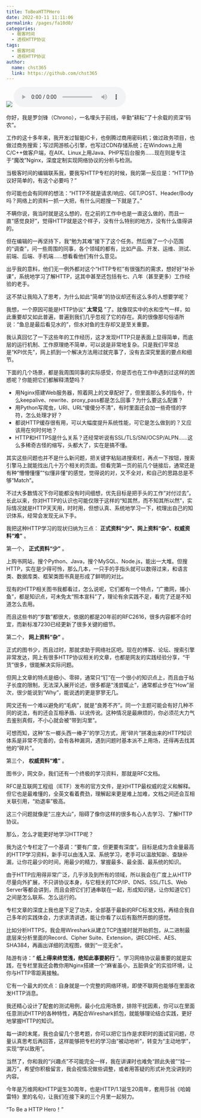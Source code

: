 ```yaml
---
title: ToBeaHTTPHero
date: 2022-03-11 11:11:06
permalink: /pages/fa10d0/
categories: 
  - 极客时间
  - 透视HTTP协议
tags: 
  - 极客时间
  - 透视HTTP协议
author: 
  name: chst365
  link: https://github.com/chst365
---
```

![](https://cdn.jsdelivr.net/gh/chst365/bolgImgs/imgs/topImgs/105.jpg)
<audio title="开篇词.ToBeaHTTPHero" src="https://static001.geekbang.org/resource/audio/24/7f/243a3f2cac4406a379a8030f9e2e897f.mp3" controls="controls"></audio> 


你好，我是罗剑锋（Chrono），一名埋头于前线，辛勤“耕耘”了十余载的资深“码农”。

工作的这十多年来，我开发过智能IC卡，也倒腾过商用密码机；做过政务项目，也做过商务搜索；写过网游核心引擎，也写过CDN存储系统；在Windows上用C/C++做客户端，在AIX、Linux上用Java、PHP写后台服务……现在则是专注于“魔改”Nginx，深度定制实现网络协议的分析与检测。

当极客时间的编辑联系我，要我写HTTP专栏的时候，我的第一反应是：“HTTP协议好简单的，有这个必要吗？”

你可能也会有同样的想法：“HTTP不就是请求/响应、GET/POST、Header/Body吗？网络上的资料一抓一大把，有什么问题搜一下就是了。”

不瞒你说，我当时就是这么想的，在之前的工作中也是一直这么做的，而且一直“感觉良好”，觉得HTTP就是这个样子，没有什么特别的地方，没有什么值得讲的。

但在编辑的一再坚持下，我“勉为其难”接下了这个任务。然后做了一个小范围的“调查”，问一些周围的同事，各个领域的都有，比如产品、开发、运维、测试、前端、后端、手机端……想看看他们有什么意见。

出乎我的意料，他们无一例外都对这个“HTTP专栏”有很强烈的需求，想好好“补补课”，系统地学习了解HTTP，这其中甚至还包括有七、八年（甚至更多）工作经验的老手。

这不禁让我陷入了思考，为什么如此“简单”的协议却还有这么多的人想要学呢？

我想，一个原因可能是HTTP协议“ **太常见**
”了。就像现实中的水和空气一样，如此重要却又如此普遍，普遍到我们几乎忽视了它的存在。真的很像那句俗语所说：“鱼总是最后看见水的”，但水对鱼的生存却又是至关重要。

我认真回忆了一下这些年的工作经历，这才发现HTTP只是表面上显得简单，而底层的运行机制、工作原理绝不简单，可以说是非常地复杂。只是我们平常总是“KPI优先”，网上抓到一个解决方法用过就完事了，没有去深究里面的要点和细节。

下面的几个场景，都是我周围同事的实际感受，你是否也在工作中遇到过这样的困惑呢？你能把它们都解释清楚吗？

  * 用Nginx搭建Web服务器，照着网上的文章配好了，但里面那么多的指令，什么keepalive、rewrite、proxy_pass都是怎么回事？为什么要这么配置？
  * 用Python写爬虫，URI、URL“傻傻分不清”，有时里面还会加一些奇怪的字符，怎么处理才好？
  * 都说HTTP缓存很有用，可以大幅度提升系统性能，可它是怎么做到的？又应该用在何时何地？
  * HTTP和HTTPS是什么关系？还经常听说有SSL/TLS/SNI/OCSP/ALPN……这么多稀奇古怪的缩写，头都大了，实在是搞不懂。

其实这些问题也并不是什么新问题，把关键字粘贴进搜索栏，再点一下按钮，搜索引擎马上就能找出几十万个相关的页面。但看完第一页的前几个链接后，通常还是有种“懵懵懂懂”“似懂非懂”的感觉，觉得说的对，又不全对，和自己的思路总是不够“Match”。

不过大多数情况下你可能都没有时间细想，优先目标是把手头的工作“对付过去”。长此以来，你对HTTP的认识也可能仅限于这样的“知其然，而不知其所以然”，实际情况就是HTTP天天用，时时用，但想认真、系统地学习一下，梳理出自己的知识体系，经常会发现无从下手。

我把这种HTTP学习的现状归纳为三点： **正式资料“少”、网上资料“杂”、权威资料“难”** 。

第一个， **正式资料“少”** 。

上购书网站，搜个Python、Java，搜个MySQL、Node.js，能出一大堆。但搜HTTP，实在是少得可怜，那么几本，一只手的手指头就可以数得过来，和语言类、数据库类、框架类图书真是形成了鲜明的对比。

现有的HTTP相关图书我都看过，怎么说呢，它们都有一个特点，“广撒网，捕小鱼”，都是知识点，可未免太“照本宣科”了，理论有余实践不足，看完了还是不知道怎么去用。

而且这些书的“岁数”都很大，依据的都是20年前的RFC2616，很多内容都不合时宜，而新标准7230已经更新了很多关键的细节。

第二个， **网上资料“杂”** 。

正式的图书少，而且过时，那就求助于网络社区吧。现在的博客、论坛、搜索引擎非常发达，网上有很多HTTP协议相关的文章，也都是网友的实践经验分享，“干货”很多，很能解决实际问题。

但网上文章的特点是细小、零碎，通常只“钉”在一个很小的知识点上，而且由于帖子长度的限制，无法深入展开论述，很多都是“浅尝辄止”，通常都止步在“How”层次，很少能说到“Why”，能说透的更是寥寥无几。

网文还有一个难以避免的“毛病”，就是“良莠不齐”。同一个主题可能会有好几种不同的说法，有的还会互相矛盾、以讹传讹。这种情况是最麻烦的，你必须花大力气去鉴别真假，不小心就会被“带到沟里”。

可想而知，这种“东一榔头西一棒子”的学习方式，用“碎片”拼凑出来的HTTP知识体系是非常不完善的，会有各种漏洞，遇到问题时基本派不上用场，还得再去找其他的“碎片”。

第三个， **权威资料“难”** 。

图书少，网文杂，我们还有一个终极的学习资料，那就是RFC文档。

RFC是互联网工程组（IETF）发布的官方文件，是对HTTP最权威的定义和解释。但它也是最难懂的，全英文看着费劲，理解起来更是难上加难，文档之间还会互相关联引用，“劝退率”极高。

这三个问题就像是“三座大山”，阻碍了像你这样的很多有心人去学习、了解HTTP协议。

那么，怎么才能更好地学习HTTP呢？

我为这个专栏定了一个基调：“要有广度，但更要有深度”。目标是成为含金量最高的HTTP学习资料，新手可以由浅入深、系统学习，老手可以温故知新、查缺补漏，让你花最少的时间，用最少的精力，掌握最多、最全面、最系统的知识。

由于HTTP应用得非常广泛，几乎涉及到所有的领域，所以我会在广度上从HTTP尽量向外扩展，不只讲协议本身，与它相关的TCP/IP、DNS、SSL/TLS、Web
Server等都会讲到，而且会把它们打通串联在一起，形成知识链，让你知道它们之间是怎么联系、怎么运行的。

专栏文章的深度上我也是下足了功夫，全部基于最新的RFC标准文档，再结合我自己多年的实践体会，力求讲清讲透，能让你看了以后有豁然开朗的感觉。

比如分析HTTPS，我会用Wireshark从建立TCP连接时就开始抓包，从二进制最底层来分析里面的Record、Cipher
Suite、Extension，讲ECDHE、AES、SHA384，再画出详细的流程图，做到“一览无余”。

陆游有诗：“ **纸上得来终觉浅，绝知此事要躬行**
”。学习网络协议最重要的就是实践，在专栏里我还会教你用Nginx搭建一个“麻雀虽小，五脏俱全”的实验环境，让你与HTTP零距离接触。

它有一个最大的优点：自身就是一个完整的网络环境，即使不联网也能够在里面收发HTTP消息。

我还精心设计了配套的测试用例，最小化应用场景，排除干扰因素，你可以在里面任意测试HTTP的各种特性，再配合Wireshark抓包，就能够理论结合实践，更好地掌握HTTP的知识。

每一讲的末尾，我也会留几个思考题，你可以把它当作是求职时的面试官问题，尽量认真思考后再回答，这样能够把专栏的学习由“被动地听”，转变为“主动地学”，实现“学以致用”。

当然了，你和我的“兴趣点”不可能完全一样，我在讲课时也难免“顾此失彼”“挂一漏万”，希望你积极留言，我会视情况做些调整，或者用答疑的形式补充没讲到的内容。

今年是万维网和HTTP诞生30周年，也是HTTP/1.1诞生20周年，套用莎翁《哈姆雷特》里的名句，让我们在接下来的三个月里一起努力。

“To Be a HTTP Hero！”

